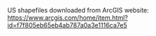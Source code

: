 US shapefiles downloaded from ArcGIS website:
https://www.arcgis.com/home/item.html?id=f7f805eb65eb4ab787a0a3e1116ca7e5 